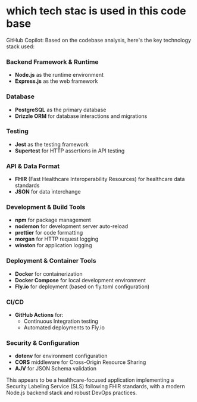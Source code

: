 # which tech stac is used in this code base

GitHub Copilot: Based on the codebase analysis, here's the key technology stack used:

### Backend Framework & Runtime
- **Node.js** as the runtime environment
- **Express.js** as the web framework

### Database
- **PostgreSQL** as the primary database
- **Drizzle ORM** for database interactions and migrations

### Testing
- **Jest** as the testing framework
- **Supertest** for HTTP assertions in API testing

### API & Data Format
- **FHIR** (Fast Healthcare Interoperability Resources) for healthcare data standards
- **JSON** for data interchange

### Development & Build Tools
- **npm** for package management
- **nodemon** for development server auto-reload
- **prettier** for code formatting
- **morgan** for HTTP request logging
- **winston** for application logging

### Deployment & Container Tools
- **Docker** for containerization
- **Docker Compose** for local development environment
- **Fly.io** for deployment (based on fly.toml configuration)

### CI/CD
- **GitHub Actions** for:
  - Continuous Integration testing
  - Automated deployments to Fly.io

### Security & Configuration
- **dotenv** for environment configuration
- **CORS** middleware for Cross-Origin Resource Sharing
- **AJV** for JSON Schema validation

This appears to be a healthcare-focused application implementing a Security Labeling Service (SLS) following FHIR standards, with a modern Node.js backend stack and robust DevOps practices.